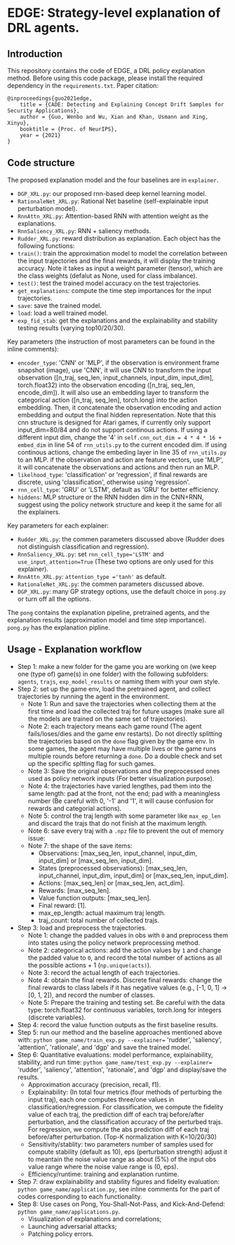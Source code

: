 # EDGE: Strategy-level explanation of DRL agents.

## Introduction

This repository contains the code of EDGE, a DRL policy explanation method. Before using this code package, please install the required dependency in the ```requirements.txt```. Paper citation:

```
@inproceedings{guo2021edge,
    title = {CADE: Detecting and Explaining Concept Drift Samples for Security Applications},
    author = {Guo, Wenbo and Wu, Xian and Khan, Usmann and Xing, Xinyu},
    booktitle = {Proc. of NeurIPS},
    year = {2021}
}
```

## Code structure

The proposed explanation model and the four baselines are in `explainer`.
- `DGP_XRL.py`: our proposed rnn-based deep kernel learning model. 
- `RationaleNet_XRL.py`: Rational Net baseline (self-explainable input perturbation model).
- `RnnAttn_XRL.py`: Attention-based RNN with attention weight as the explanations.
- `RnnSaliency_XRL.py`: RNN + saliency methods. 
- `Rudder_XRL.py`: reward distribution as explanation.
Each object has the following functions:
- `train()`: train the approximation model to model the correlation between the input trajectories and the final rewards, it will display the training accuracy. Note it takes as input a weight parameter (tensor), which are the class weights (defalut as None, used for class imbalance).
- `test()`: test the trained model accuracy on the test trajectories.
- `get_explanations`: compute the time step importances for the input trajectories.
- `save`: save the trained model.
- `load`: load a well trained model.
- `exp_fid_stab`: get the explanations and the explainability and stability testing results (varying top10/20/30).

Key parameters (the instruction of most parameters can be found in the inline comments):
- `encoder_type`: 'CNN' or 'MLP', if the observation is environment frame snapshot (image), use 'CNN', it will use CNN to transform the input observation ([n_traj, seq_len, input_channels, input_dim, input_dim], torch.float32) into the observation encoding ([n_traj, seq_len, encode_dim]). It will also use an embedding layer to transform the categorical action ([n_traj, seq_len], torch.long) into the action embedding. Then, it concatenate the observation encoding and action embedding and output the final hidden representation. Note that this cnn structure is designed for Atari games, if currently only support input_dim=80/84 and do not support continous actions. If using a different input dim, change the '4' in  `self.cnn_out_dim = 4 * 4 * 16 + embed_dim` in line 54 of `rnn_utils.py` to the current encoded dim. If using continous actions, change the embeding layer in line 35 of `rnn_utils.py` to an MLP. if the observation and action are feature vectors, use 'MLP', it will concatenate the observations and actions and then run an MLP.    
- `likelhood_type`: 'classification' or 'regression', if final rewards are discrete, using 'classification', otherwise using 'regression'.
- `rnn_cell_type`: 'GRU' or 'LSTM', default as 'GRU' for better efficiency.
- `hiddens`: MLP structure or the RNN hidden dim in the CNN+RNN, suggest using the policy network structure and keep it the same for all the explainers.

Key parameters for each explainer:
- `Rudder_XRL.py`: the commen parameters discussed above (Rudder does not distinguish classification and regression).    
- `RnnSaliency_XRL.py`: set `rnn_cell_type='LSTM'` and `use_input_attention=True` (These two options are only used for this explainer).
- `RnnAttn_XRL.py`: `attention_type ='tanh'` as default.
- `RationaleNet_XRL.py`: the commen parameters discussed above.
- `DGP_XRL.py`: many GP strategy options, use the default choice in `pong.py` or turn off all the options. 

The `pong` contains the explanation pipeline, pretrained agents, and the explanation results (approximation model and time step importance). `pong.py` has the explanation pipline.

## Usage - Explanation workflow
- Step 1: make a new folder for the game you are working on (we keep one (type of) game(s) in one folder) with the following subfolders: `agents`, `trajs`, `exp_model_results` or naming them with your own style.
- Step 2: set up the game env, load the pretrained agent, and collect trajectories by running the agent in the environment.
  - Note 1: Run and save the trajectories when collecting them at the first time and load the collected traj for future usages (make sure all the models are trained on the same set of trajectories).
  - Note 2: each trajectory means each game round (The agent fails/loses/dies and the game env restarts). Do not directly splitting the trajectories based on the `done` flag given by the game env. In some games, the agent may have multiple lives or the game runs multiple rounds before returning a `done`. Do a double check and set up the specific spltting flag for such games. 
  - Note 3: Save the original observations and the preprocessed ones used as policy network inputs (For better visualization purpose).
  - Note 4: the trajectories have varied lengthes, pad them into the same length: pad at the front, not the end; pad with a meaningless number (Be careful with 0, '-1' and '1', it will cause confusion for rewards and categorial actions).
  - Note 5: control the traj length with some parameter like `max_ep_len` and discard the trajs that do not finish at the maximum length.
  - Note 6: save every traj with a `.npz` file to prevent the out of memory issue: 
  - Note 7: the shape of the save items: 
    - Observations: [max_seq_len, input_channel, input_dim, input_dim] or [max_seq_len, input_dim].
    - States (preprocessed observations): [max_seq_len, input_channel, input_dim, input_dim] or [max_seq_len, input_dim].
    - Actions: [max_seq_len] or [max_seq_len, act_dim].
    - Rewards: [max_seq_len].
    - Value function outputs: [max_seq_len].
    - Final reward: [1].
    - max_ep_length: actual maximum traj length.
    - traj_count: total number of collected trajs.
- Step 3: load and preprocess the trajectories. 
  - Note 1: change the padded values in obs with `0` and preprocess them into states using the policy network preprocessing method.
  - Note 2: categorical actions: add the action values by `1` and change the padded value to `0`, and record the total number of actions as all the possible actions + 1 (`np.unique(acts)`).
  - Note 3: record the actual length of each trajectories.
  - Note 4: obtain the final rewards. Discrete final rewards: change the final rewards to class labels if it has negative values (e.g., [-1, 0, 1] -> [0, 1, 2]), and record the number of classes.
  - Note 5: Prepare the training and testing set. Be careful with the data type: torch.float32 for continuous variables, torch.long for integers (discrete variables).
- Step 4: record the value function outputs as the first baseline results.
- Step 5: run our method and the baseline approaches mentioned above with: `python game_name/train_exp.py --explainer=` 'rudder', 'saliency', 'attention', 'rationale', and 'dgp' and save the trained model. 
- Step 6: Quantitative evaluations: model performance, explainability, stability, and run time: `python game_name/test_exp.py --explainer=` 'rudder', 'saliency', 'attention', 'rationale', and 'dgp' and display/save the results. 
  - Approximation accuracy (precision, recall, f1).
  - Explainability: (In total four metrics (four methods of perturbing the input traj), each one computes three/one values in classification/regression. For classification, we compute the fidelity value of each traj, the prediction diff of each traj before/after perturbation, and the classification accuracy of the perturbed trajs. For regression, we compute the abs prediction diff of each traj before/after perturbation. (Top-K normalization with K=10/20/30)
  - Sensitivity/stablity: two parameters number of samples used for compute stability (default as 10), eps (perturbation strength) adjust it to meantain the noise value range as about (5%) of the input obs value range where the noise value range is (0, eps). 
  - Efficiency/runtime: training and explanation runtime.
- Step 7: draw explainability and stability figures and fidelity evaluation: `python game_name/application.py`, see inline comments for the part of codes corresponding to each functionality.
- Step 8: Use cases on Pong, You-Shall-Not-Pass, and Kick-And-Defend: `python game_name/applications.py`.
  - Visualization of explanations and correlations;
  - Launching adversarial attacks;
  - Patching policy errors.
 
